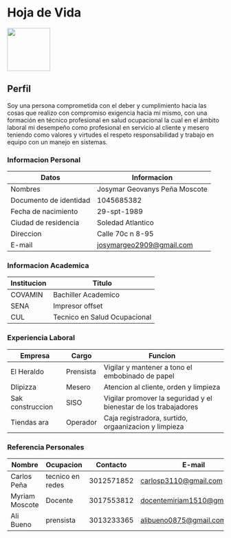 # Hoja de Vida

<img src="imag/fotojos.jpg" width="100">

## Perfil

Soy una persona comprometida con el deber y cumplimiento hacia las cosas que realizo con compromiso exigencia hacia mí mismo, con una formación en técnico profesional en salud ocupacional la cual en el ámbito laboral mi desempeño como profesional en servicio al cliente y mesero teniendo como valores y virtudes el respeto responsabilidad y trabajo en equipo con un manejo en sistemas.

### Informacion Personal

| Datos | Informacion |
| ---- | ---- |
| Nombres | Josymar Geovanys Peña Moscote |
| Documento de identidad | 1045685382 |
| Fecha de nacimiento | 29-spt-1989 |
| Ciudad de residencia | Soledad Atlantico |
| Direccion | Calle 70c n 8-95 |
| E-mail | josymargeo2909@gmail.com |

### Informacion Academica 

| Institucion | Titulo |
| ---- | ---- |
| COVAMIN | Bachiller Academico |
| SENA | Impresor offset |
| CUL | Tecnico en Salud Ocupacional |

### Experiencia Laboral

| Empresa | Cargo | Funcion |
| ---- | ---- | ---- |
| El Heraldo | Prensista | Vigilar y mantener a tono el embobinado de papel |
| Dlipizza | Mesero | Atencion al cliente, orden y limpieza |
| Sak construccion | SISO | Vigilar promover la seguridad y el bienestar de los trabajadores |
| Tiendas ara | Operador | Caja registradora, surtido, orgaanizacion y limpieza |

### Referencia Personales 

| Nombre | Ocupacion | Contacto | E-mail |
| ---- | ---- | ---- | ---- |
| Carlos Peña | tecnico en redes | 3012571852 | carlosp3110@gmail.com |
| Myriam Moscote | Docente | 3017553812 | docentemiriam1510@gmail.com |
| Ali Bueno | prensista | 3013233365 | alibueno0875@gmail.com |